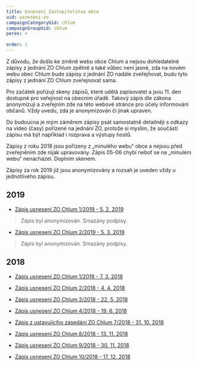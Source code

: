 ```yaml
---
title: Usnesení Zastupitelstva obce
uid: usneseni-zo
campaignCategoryUid: chlum
campaignGroupUid: chlum
perex: >
 
order: 1
---
```


Z důvodu, že došlo ke změně webu obce Chlum a nejsou dohledatelné zápisy z jednání ZO Chlum zpětně a také vůbec není jasné, zda na novém webu obec Chlum bude zápisy z jednání ZO nadále zveřejňovat, budu tyto zápisy z jednání ZO Chlum zveřejnovat sama.

Pro začátek pořizuji skeny zápisů, které udělá zapisovatel a jsou 11. den dostupné pro veřejnost na obecním úřadě. Takový zápis dle zákona anonymizuji a zveřejním zde na této webové stránce pro účely informování občanů. Vždy uvedu, zda je anonymizován či jinak upraven.

Do budoucna je mým záměrem zápisy psát samostatně detailněji s odkazy na video (časy) pořízené na jednání ZO, protože si myslím, že součástí zápisu má být například i rozprava a výstupy hostů.

Zápisy z roku 2018 jsou pořízeny z „minulého webu“ obce a nejsou před zveřejněním zde nijak upravovány. Zápis 05-06 chybí neboť se na „minulém webu“ nenacházel. Doplním skenem.

Zápisy za rok 2019 již jsou anonymizovány a rozsah je uveden vždy u jednotlivého zápisu.

## 2019

* [Zápis usnesení ZO Chlum 1/2019 - 5. 2. 2019](https://wiki.pirati.cz/_media/lide/michaela_vodova/01-2019.pdf) 
 > Zápis byl anonymizován. Smazány podpisy.
* [Zápis usnesení ZO Chlum 2/2019 - 5. 3. 2019](https://wiki.pirati.cz/_media/lide/michaela_vodova/02-2019.pdf) 
 > Zápis byl anonymizován. Smazány podpisy.
 
## 2018

* [Zápis usnesení ZO Chlum 1/2018 - 7. 3. 2018](https://wiki.pirati.cz/_media/lide/michaela_vodova/01_2018.pdf) 
 > 
* [Zápis usnesení ZO Chlum 2/2018 - 4. 4. 2018](https://wiki.pirati.cz/_media/lide/michaela_vodova/02_2018.pdf) 
 > 
* [Zápis usnesení ZO Chlum 3/2018 - 22. 5. 2018](https://wiki.pirati.cz/_media/lide/michaela_vodova/03_2018.pdf) 
 > 
* [Zápis usnesení ZO Chlum 4/2018 - 19. 6. 2018](https://wiki.pirati.cz/_media/lide/michaela_vodova/04_2018.pdf) 
 > 
* [Zápis z ustavujícího zasedání ZO Chlum 7/2018 - 31. 10. 2018](https://wiki.pirati.cz/_media/lide/michaela_vodova/07-2018.pdf) 
 > 
* [Zápis usnesení ZO Chlum 8/2018 - 13. 11. 2018](https://wiki.pirati.cz/_media/lide/michaela_vodova/08_2018.pdf) 
 > 
* [Zápis usnesení ZO Chlum 9/2018 - 30. 11. 2018](https://wiki.pirati.cz/_media/lide/michaela_vodova/09_2018.pdf) 
 > 
* [Zápis usnesení ZO Chlum 10/2018 - 17. 12. 2018](https://wiki.pirati.cz/_media/lide/michaela_vodova/10_2018.pdf) 
 > 
